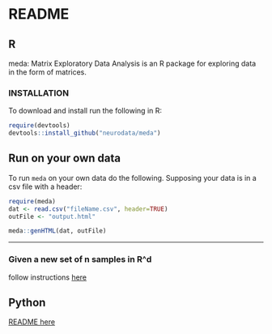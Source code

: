 # README

## R
meda: Matrix Exploratory Data Analysis is an R package for exploring
data in the form of matrices.

### INSTALLATION

To download and install run the following in R:

```R
require(devtools)
devtools::install_github("neurodata/meda")
```

## Run on your own data
To run `meda` on your own data do the following.
Supposing your data is in a csv file with a header:

```R
require(meda)
dat <- read.csv("fileName.csv", header=TRUE)
outFile <- "output.html"

meda::genHTML(dat, outFile)
```




----------------

### Given a new set of n samples in R^d

follow instructions [here](https://github.com/neurodata/checklists/blob/master/matrix.md)

## Python 

[README here](python/README.md)


